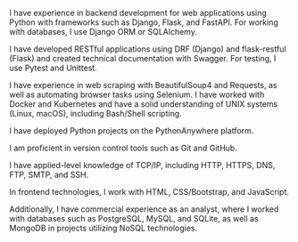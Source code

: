 I have experience in backend development for web applications using Python with frameworks such as Django, Flask, and FastAPI. For working with databases, I use Django ORM or SQLAlchemy.

I have developed RESTful applications using DRF (Django) and flask-restful (Flask) and created technical documentation with Swagger. For testing, I use Pytest and Unittest.

I have experience in web scraping with BeautifulSoup4 and Requests, as well as automating browser tasks using Selenium. I have worked with Docker and Kubernetes and have a solid understanding of UNIX systems (Linux, macOS), including Bash/Shell scripting.

I have deployed Python projects on the PythonAnywhere platform.

I am proficient in version control tools such as Git and GitHub.

I have applied-level knowledge of TCP/IP, including HTTP, HTTPS, DNS, FTP, SMTP, and SSH.

In frontend technologies, I work with HTML, CSS/Bootstrap, and JavaScript.

Additionally, I have commercial experience as an analyst, where I worked with databases such as PostgreSQL, MySQL, and SQLite, as well as MongoDB in projects utilizing NoSQL technologies.
